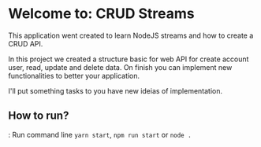 # Welcome to: CRUD Streams

  This application went created to learn NodeJS streams and how to create a CRUD API.

  In this project we created a structure basic for web API for create account user, read, update and delete data. On finish you can implement new functionalities to better your application.

  I'll put something tasks to you have new ideias of implementation.

## How to run?

  : Run command line
  `yarn start`, `npm run start` or `node .`
